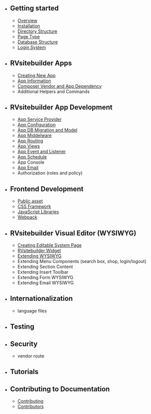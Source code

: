 - ## Getting started
    - [Overview](overview.md)   
    - [Installation](installation.md)
    - [Directory Structure](directory-structure.md)
    - [Page Type](page-type.md)
    - [Database Structure](database-structure.md)
    - [Login System](login-system.md)
- ## RVsitebuilder Apps
    - [Creating New App](creating-new-app.md)
    - [App Information](app-information-app-json.md) 
    - [Composer Vendor and App Dependency](composer-vendor-and-app-dependency.md)
    - Additional Helpers and Commands
- ## RVsitebuilder App Development
    - [App Service Provider](app-service-provider.md)
    - [App Configuration](app-configuration.md) 
    - [App DB Migration and Model](app-database-migration-and-model.md)
    - [App Middelware](app-middleware.md)
    - [App Routing](app-routing.md)
    - [App Views](app-views.md) 
    - [App Event and Listener](app-event-listener.md) 
    - [App Schedule](app-schedule.md) 
    - App Console
    - [App Email](app-email.md)
    - Authorization (roles and policy)
- ## Frontend Development
    - [Public asset](public-asset.md) 
    - [CSS Framework](css-framework.md)
    - [JavaScript Libraries](javascript.md)
    - [Webpack](webpack.md)
- ## RVsitebuilder Visual Editor (WYSIWYG)
    - [Creating Editable System Page](creating-editable-system-page.md)
    - [RVsitebuilder Widget](rvsitebuilder-widget.md)
    - [Extending WYSIWYG](extending-WYSIWYG.md)
    - Extending Menu Components (search box, shop, login/logout)
    - Extending Section Content
    - Extending Insert Toolbar
    - Extending Form WYSIWYG
    - Extending Email WYSIWYG
- ## Internationalization
    - language files
- ## Testing
- ## Security
    - vendor route
- ## Tutorials
- ## Contributing to Documentation
    - [Contributing](contributing.md)
    - [Contributors](contributors.md)



